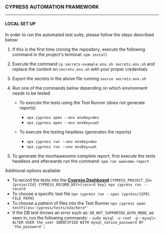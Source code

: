### CYPRESS AUTOMATION FRAMEWORK
----------------------------------------------------------------------

#### LOCAL SET UP
In order to run the automated test suite, please follow the steps described below:

1. If this is the first time cloning the repository, execute the following command in the project's terminal: `npm install`

2. Execute the command `cp secrets-example.env.sh secrets.env.sh` and replace the content on `secrets.env.sh` with your proper credentials

3. Export the secrets in the above file running `source secrets.env.sh`

3. Run one of the commands below depending on which environment needs to be tested  
   - To execute the tests using the Test Runner (does not generate reports)  
     - `npx cypress open --env envKey=dev`
     - `npx cypress open --env envKey=uat`

   - To execute the testing headless (generates the reports)  
     - `npx cypress run --env envKey=dev`
     - `npx cypress run --env envKey=uat`

4. To generate the mochawesome complete report, first execute the tests headless and afterwards run the command:  `npm run awesome-report`

Additional options available
   + To record the tests into the __[Cypress Dashboard](https://dashboard.cypress.io/)__ `CYPRESS_PROJECT_ID={projectId} CYPRESS_RECORD_KEY={record key} npx cypress run --record`
   + To choose a specific test file `npx cypress run --spec cypress/{SPEC FILE PATH}`
   + To choose a pattern of files into the Test Runner `npx cypress open testFiles='cypress/tests/e2e/hero*'`
   + If the DB test throws an error such as: `ER_NOT_SUPPORTED_AUTH_MODE`, as seen in, run the following commands:
    - `sudo mysql -u root -p`
    - `mysql> ALTER USER the_user IDENTIFIED WITH mysql_native_password BY 'the_password';`